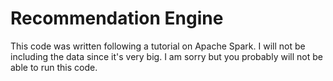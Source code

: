 # Recommendation Engine
This code was written following a tutorial on Apache Spark. I will not be including the data since it's very big.
I am sorry but you probably will not be able to run this code.